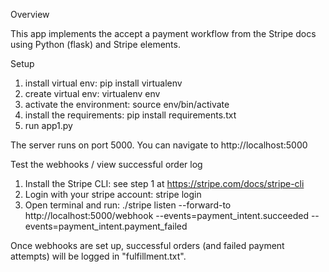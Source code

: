 Overview

This app implements the accept a payment workflow from the Stripe docs using Python (flask) and Stripe elements.

Setup

1. install virtual env: pip install virtualenv 
2. create virtual env: virtualenv env 
3. activate the environment: source env/bin/activate
4. install the requirements: pip install requirements.txt
5. run app1.py

The server runs on port 5000. You can navigate to http://localhost:5000 

Test the webhooks / view successful order log

1. Install the Stripe CLI: see step 1 at https://stripe.com/docs/stripe-cli
2. Login with your stripe account: stripe login
3. Open terminal and run: ./stripe listen --forward-to http://localhost:5000/webhook --events=payment_intent.succeeded --events=payment_intent.payment_failed

Once webhooks are set up, successful orders (and failed payment attempts) will be logged in "fulfillment.txt". 
